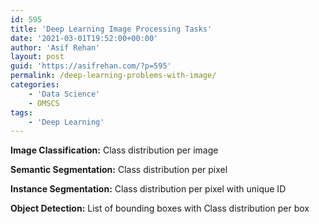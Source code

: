 ```yaml
---
id: 595
title: 'Deep Learning Image Processing Tasks'
date: '2021-03-01T19:52:00+00:00'
author: 'Asif Rehan'
layout: post
guid: 'https://asifrehan.com/?p=595'
permalink: /deep-learning-problems-with-image/
categories:
    - 'Data Science'
    - OMSCS
tags:
    - 'Deep Learning'
---
```


**Image Classification:** Class distribution per image

**Semantic Segmentation:** Class distribution per pixel

**Instance Segmentation:**  Class distribution per pixel with unique ID

**Object Detection:** List of bounding boxes with Class distribution per box
